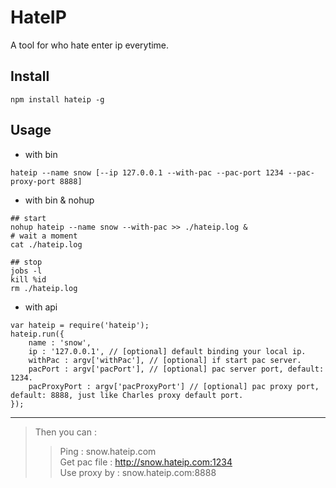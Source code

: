 # HateIP

A tool for who hate enter ip everytime.

## Install

```
npm install hateip -g
```

## Usage

- with bin
  
```
hateip --name snow [--ip 127.0.0.1 --with-pac --pac-port 1234 --pac-proxy-port 8888]
```

- with bin & nohup

```
## start
nohup hateip --name snow --with-pac >> ./hateip.log &
# wait a moment
cat ./hateip.log
```

```
## stop
jobs -l
kill %id
rm ./hateip.log
```

- with api
  
```
var hateip = require('hateip');
hateip.run({
    name : 'snow',
    ip : '127.0.0.1', // [optional] default binding your local ip.
    withPac : argv['withPac'], // [optional] if start pac server.
    pacPort : argv['pacPort'], // [optional] pac server port, default: 1234.
    pacProxyPort : argv['pacProxyPort'] // [optional] pac proxy port, default: 8888, just like Charles proxy default port.
});
```

---

> Then you can :  
>> Ping : snow.hateip.com  
>> Get pac file : http://snow.hateip.com:1234  
>> Use proxy by :  snow.hateip.com:8888  
